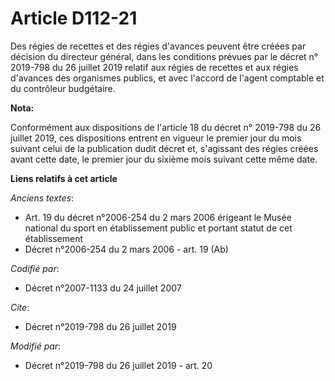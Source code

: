 # Article D112-21

Des régies de recettes et des régies d'avances peuvent être créées par décision du directeur général, dans les conditions
prévues par le décret n° 2019-798 du 26 juillet 2019 relatif aux régies de recettes et aux régies d'avances des organismes
publics, et avec l'accord de l'agent comptable et du contrôleur budgétaire.

**Nota:**

Conformément aux dispositions de l'article 18 du décret n° 2019-798 du 26 juillet 2019, ces dispositions entrent en vigueur
le premier jour du mois suivant celui de la publication dudit décret et, s'agissant des régies créées avant cette date, le
premier jour du sixième mois suivant cette même date.

**Liens relatifs à cet article**

_Anciens textes_:

  - Art. 19 du décret n°2006-254 du 2 mars 2006 érigeant le Musée national du sport en établissement public et portant statut de cet établissement
  - Décret n°2006-254 du 2 mars 2006 - art. 19 (Ab)

_Codifié par_:

  - Décret n°2007-1133 du 24 juillet 2007

_Cite_:

  - Décret n°2019-798 du 26 juillet 2019

_Modifié par_:

  - Décret n°2019-798 du 26 juillet 2019 - art. 20
